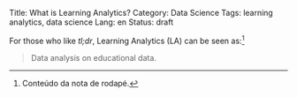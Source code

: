Title: What is Learning Analytics?
Category: Data Science
Tags: learning analytics, data science
Lang: en
Status: draft


For those who like *tl;dr*, Learning Analytics (LA) can be seen as:[^1]

> Data analysis on educational data.

[^1]: Conteúdo da nota de rodapé.
